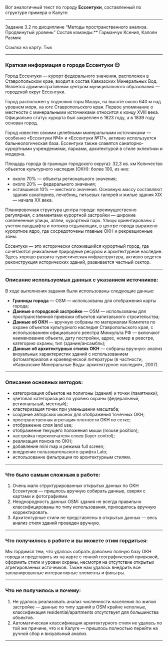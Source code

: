 Вот аналогичный текст по городу **Ессентуки**, составленный по структуре примера о Калуге:

---

Задание 3.2 по дисциплине “Методы пространственного анализа. Продвинутый уровень”
Состав команды:** Гарманчук Ксения, Калоян Размик

Ссылка на карту: Тык

---

### Краткая информация о городе Ессентуки 😊

Город Ессентуки — курорт федерального значения, расположен в Ставропольском крае, входит в состав Кавказских Минеральных Вод. Является административным центром муниципального образования — городской округ Ессентуки.

Город расположен у подножия горы Машук, на высоте около 640 м над уровнем моря, на юге Ставропольского края. Первое упоминание о местности с минеральными источниками относится к концу XVIII века. Официально статус курорта был закреплен в 1823 году, а в 1839 году основан город.

Город известен своими целебными минеральными источниками — особенно «Ессентуки №4» и «Ессентуки №17», активно используется бальнеологическая база. Ессентуки также славятся санаторно-курортными учреждениями, парками, архитектурой в стиле эклектики и модерна.

Площадь города (в границах городского округа): 32,3 кв. км
Количество объектов культурного наследия (ОКН): более 100, из них:

* около 70% — объекты регионального значения;
* около 20% — федерального значения;
* оставшиеся 10% — местного значения.
  Основную массу составляют здания санаториев, лечебниц, питьевых галерей и жилые здания XIX — начала XX века.

Планировочная структура центра города: преимущественно регулярная, с элементами курортной застройки — широкие озелененные улицы, аллеи, курортный парк. Улицы ориентированы с учетом ландшафта и потоков отдыхающих, в центре города выражено курортное ядро, где сосредоточены главные ОКН и рекреационные зоны.

Ессентуки — это исторически сложившийся курортный город, где сочетаются уникальные природные ресурсы и архитектурное наследие. Здесь хорошо развита туристическая инфраструктура, активно ведется реконструкция исторических зданий, развивается частный сектор.

---

### Описание используемых данных с указанием источников:

В ходе выполнения задания были использованы следующие данные:

* **Границы города** — OSM — использованы для отображения карты города;
* **Данные о городской застройке** — OSM — использованы для пространственной привязки объектов капитального строительства;
* **Данные об ОКН** — вручную собраны по материалам Комитета по охране объектов культурного наследия Ставропольского края, с использованием официального реестра Минкульта РФ — включают наименование объекта, дату постройки, адрес, номер в реестре, категорию охраны, тип (здание/ансамбль);
* **Данные об архитектурных стилях ОКН** — собраны вручную: анализ визуальных характеристик зданий с использованием фотоматериалов и краеведческой литературы (в частности, «Кавказские Минеральные Воды: архитектурное наследие», 2007).

---

### Описание основных методов:

* категоризация объектов на полигоны (здания) и точки (памятники);
* цветовая категоризация по уровню охраны (федеральный, региональный, местный);
* кластеризация точек при уменьшении масштаба;
* создание авторских иконок для отображения точечных ОКН;
* пространственная агрегация плотности ОКН по сетке;
* отображение слоя land use;
* отображение текущего положения мыши (mouse position);
* настройка переключателя слоев (layer control);
* реализация поиска по ОКН;
* добавление mini map и режима full screen;
* внедрение пользовательского шрифта Lato;
* использование фильтрации по архитектурным стилям.

---

### Что было самым сложным в работе:

1. Очень мало структурированных открытых данных по ОКН Ессентуков — пришлось вручную собирать данные, сверяя с картами и фотографиями.
2. Неоднородность данных OSM: здания не всегда правильно классифицированы по типу использования, приходилось вручную корректировать.
3. Архитектурные стили не представлены в открытых данных — весь анализ стиля зданий проведен вручную.

---

### Что получилось в работе и вы можете этим гордиться:

Мы гордимся тем, что удалось собрать довольно полную базу ОКН города и представить их на карте с точной географической привязкой, оформить стили и уровни охраны, несмотря на отсутствие открытых агрегированных источников. Также нам удалось внедрить все запланированные интерактивные элементы и фильтры.

---

### Что не получилось и почему:

1. Не удалось реализовать анализ численности населения по жилой застройке — данные по типу зданий в OSM крайне неполные, классификация residential/apartments отсутствует для большинства объектов.
2. Автоматическая классификация архитектурного стиля не удалась по той же причине, что и в Калуге — пришлось полностью перейти на ручной сбор и визуальный анализ.

---
